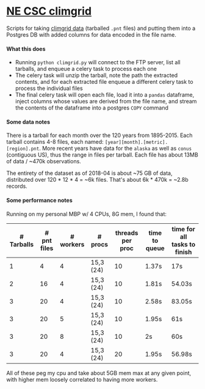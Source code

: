 # [NE CSC climgrid][climgrid]

Scripts for taking [climgrid data][climgrid] (tarballed `.pnt` files) and putting them into a Postgres DB with added columns for data encoded in the file name.

#### What this does

- Running `python climgrid.py` will connect to the FTP server, list all tarballs, and enqueue a celery task to process each one
- The celery task will unzip the tarball, note the path the extracted contents, and for each extracted file enqueue a different celery task to process the individual files
- The final celery task will open each file, load it into a `pandas` dataframe, inject columns whose values are derived from the file name, and stream the contents of the dataframe into a postgres `COPY` command

#### Some data notes

There is a tarball for each month over the 120 years from 1895-2015. Each tarball contains 4-8 files, each named: `[year][month].[metric].[region].pnt`. More recent years have data for the `alaska` as well as `conus` (contiguous US), thus the range in files per tarball. Each file has about 13MB of data / ~470k observations.

The entirety of the dataset as of 2018-04 is about ~75 GB of data, distributed over 120 * 12 * 4 = ~6k files. That's about 6k * 470k = ~2.8b records.

#### Some performance notes

Running on my personal MBP w/ 4 CPUs, 8G mem, I found that:

| # Tarballs | # pnt files | # workers | # procs | threads per proc | time to queue | time for all tasks to finish |
| -- | -- | -- | -- | -- | -- | -- |
| 1 | 4 | 4 | 15,3 (24) | 10 | 1.37s | 17s |
| 2 | 16 | 4 | 15,3 (24) | 10 | 1.81s | 54.03s |
| 3 | 20 | 4 | 15,3 (24) | 10 | 2.58s | 83.05s |
| 3 | 20 | 5 | 15,3 (24) | 10 | 1.95s | 61s |
| 3 | 20 | 8 | 15,3 (24) | 10 | 2s | 60s |
| 3 | 20 | 4 | 15,3 (24) | 20 | 1.95s | 56.98s |

All of these peg my cpu and take about 5GB mem max at any given point, with higher mem loosely correlated to having more workers.

[climgrid]: ftp://ftp.ncdc.noaa.gov/pub/data/climgrid/
